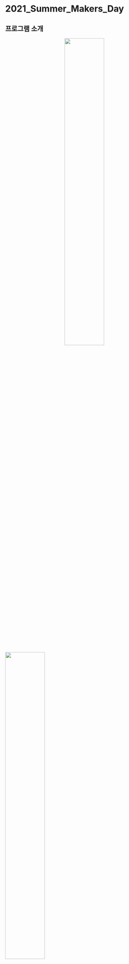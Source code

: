 # 2021_Summer_Makers_Day



## 프로그램 소개

<center>
  <img src = "https://user-images.githubusercontent.com/53388557/130744312-d2b1c001-1fae-4059-89c6-697ac356c092.PNG" width="50%" height="50%" align="center" >
</center>

<img src = "https://user-images.githubusercontent.com/53388557/130744382-2e8c3705-58fd-434d-bf64-c8e7c2c0ca30.PNG" width="50%" height="50%" align="center">


## 일정
<img src = "https://user-images.githubusercontent.com/53388557/130744442-901376de-afeb-4178-a5c8-ece923f91891.PNG" width="50%" height="50%" align="center">
<img src = "https://user-images.githubusercontent.com/53388557/130744494-bacee80a-736b-4863-a4a3-531b6b3fbe96.PNG" width="50%" height="50%" align="center">


## 결과물 


|팀|자료,코드|발표영상|
|:---:|:---:|:---:|
|1팀|[사람의 분위기에 어울리는 향수를 추천해주는 AI 서비스](https://github.com/sejongsmarcle/2021_Summer_Makers_Day/tree/main/1%ED%8C%80)|[유튜브 다시보기](https://youtu.be/ZY6osrGrIwI)|
|2팀|[온라인 박람회 웹사이트 플랫폼](https://github.com/sejongsmarcle/2021_Summer_Makers_Day/tree/main/2%ED%8C%80)|[유튜브 다시보기](https://youtu.be/pfrOJM5lcC4)|
|3팀|[AI를 이용한 의류 분류 시스템](https://github.com/sejongsmarcle/2021_Summer_Makers_Day/tree/main/3%ED%8C%80)|[유튜브 다시보기](https://youtu.be/gsmoIM1fqEI)|
|5팀|[아파트 화재 알림 시스템](https://github.com/sejongsmarcle/2021_Summer_Makers_Day/tree/main/5%ED%8C%80)|[유튜브 다시보기](https://youtu.be/KpiYwj2ilv8)|
|6팀|[블루투스를 이용한 휠체어 리프트](https://github.com/sejongsmarcle/2021_Summer_Makers_Day/tree/main/6%ED%8C%80)|[유튜브 다시보기](https://youtu.be/0Jz1DAxW9oY)|








